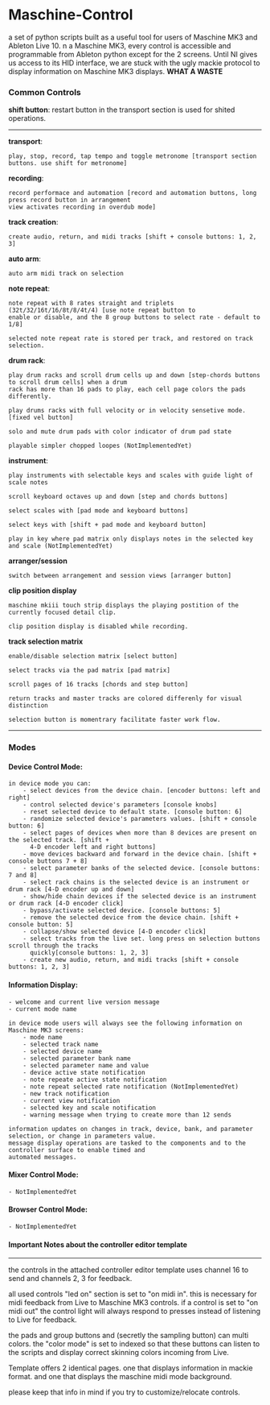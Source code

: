 # Maschine-Control

a set of python scripts built as a useful tool for users of Maschine MK3 and Ableton Live 10.
n a Maschine MK3, every control is accessible and programmable from Ableton python except for
the 2 screens. Until NI gives us access to its HID interface, we are stuck with the ugly mackie
protocol to display information on Maschine MK3 displays. __WHAT A WASTE__


### Common Controls

__shift button__: restart button in the transport section is used for shited operations.  

---
__transport__:  
        
    play, stop, record, tap tempo and toggle metronome [transport section buttons. use shift for metronome]

__recording__:

    record performace and automation [record and automation buttons, long press record button in arrangement 
    view activates recording in overdub mode]

__track creation__:
    
    create audio, return, and midi tracks [shift + console buttons: 1, 2, 3]

__auto arm__:

    auto arm midi track on selection

__note repeat__:

    note repeat with 8 rates straight and triplets (32t/32/16t/16/8t/8/4t/4) [use note repeat button to 
    enable or disable, and the 8 group buttons to select rate - default to 1/8]

    selected note repeat rate is stored per track, and restored on track selection.

__drum rack__:

    play drum racks and scroll drum cells up and down [step-chords buttons to scroll drum cells] when a drum 
    rack has more than 16 pads to play, each cell page colors the pads differently.

    play drums racks with full velocity or in velocity sensetive mode. [fixed vel button]

    solo and mute drum pads with color indicator of drum pad state

    playable simpler chopped loopes (NotImplementedYet)


__instrument__:

    play instruments with selectable keys and scales with guide light of scale notes
    
    scroll keyboard octaves up and down [step and chords buttons]

    select scales with [pad mode and keyboard buttons]

    select keys with [shift + pad mode and keyboard button]
    
    play in key where pad matrix only displays notes in the selected key and scale (NotImplementedYet)

__arranger/session__
    
    switch between arrangement and session views [arranger button]
    
__clip position display__

    maschine mkiii touch strip displays the playing postition of the currently focused detail clip.
    
    clip position display is disabled while recording.

__track selection matrix__

    enable/disable selection matrix [select button]
    
    select tracks via the pad matrix [pad matrix]
    
    scroll pages of 16 tracks [chords and step button]
    
    return tracks and master tracks are colored differenly for visual distinction

    selection button is momentrary facilitate faster work flow.

---

### Modes

#### Device Control Mode:
    in device mode you can:
        - select devices from the device chain. [encoder buttons: left and right]
        - control selected device's parameters [console knobs]
        - reset selected device to default state. [console button: 6]
        - randomize selected device's parameters values. [shift + console button: 6]
        - select pages of devices when more than 8 devices are present on the selected track. [shift +
          4-D encoder left and right buttons]
        - move devices backward and forward in the device chain. [shift + console buttons 7 + 8]
        - select parameter banks of the selected device. [console buttons: 7 and 8]
        - select rack chains is the selected device is an instrument or drum rack [4-D encoder up and down]
        - show/hide chain devices if the selected device is an instrument or drum rack [4-D encoder click]
        - bypass/activate selected device. [console buttons: 5]
        - remove the selected device from the device chain. [shift + console button: 5]
        - collapse/show selected device [4-D encoder click]
        - select tracks from the live set. long press on selection buttons scroll through the tracks 
          quickly[console buttons: 1, 2, 3]
        - create new audio, return, and midi tracks [shift + console buttons: 1, 2, 3]


#### Information Display:

    - welcome and current live version message
    - current mode name
      
    in device mode users will always see the following information on Maschine MK3 screens:
        - mode name
        - selected track name
        - selected device name
        - selected parameter bank name
        - selected parameter name and value
        - device active state notification
        - note repeate active state notification
        - note repeat selected rate notification (NotImplementedYet)
        - new track notification
        - current view notification
        - selected key and scale notification
        - warning message when trying to create more than 12 sends

    information updates on changes in track, device, bank, and parameter selection, or change in parameters value. 
    message display operations are tasked to the components and to the controller surface to enable timed and
    automated messages.

#### Mixer Control Mode:
    
    - NotImplementedYet

#### Browser Control Mode:

    - NotImplementedYet

#### Important Notes about the controller editor template
---

the controls in the attached controller editor template uses channel 16 to send and channels 2, 3 for
feedback.

all used controls "led on" section is set to "on midi in". this is necessary for midi feedback from Live
to Maschine MK3 controls. if a control is set to "on midi out" the control light will always respond to
presses instead of listening to Live for feedback.

the pads and group buttons and (secretly the sampling button) can multi colors. the "color mode" is set
to indexed so that these buttons can listen to the scripts and display correct skinning colors incoming
from Live.

Template offers 2 identical pages. one that displays information in mackie format. and one that displays
the maschine midi mode background.

please keep that info in mind if you try to customize/relocate controls.
